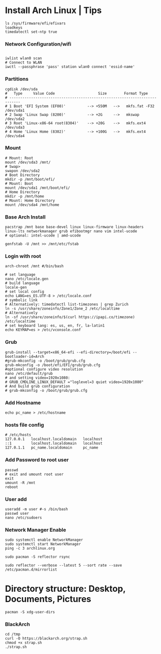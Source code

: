 # Install Arch Linux | Tips

```shell
ls /sys/firmware/efi/efivars
loadkeys
timedatectl set-ntp true
``` 
### Network Configuration/wifi
```shell  

iwlist wlan0 scan
# Connect to WLAN
iwctl --passphrase 'pass' station wlan0 connect 'essid-name'
```
### Partitions
```shell
cgdisk /dev/sda
#   Type     Value Code                    Size        Format Type  
# ---------------------------------------------------------------------------    
# 1 Boot 'EFI System (EF00)'          --> +550M   -->   mkfs.fat -F32 /dev/sda1
# 2 Swap 'Linux Swap (8200)'          --> +2G     -->   mkswap /dev/sda2
# 3 Root 'Linux-x86-64 root(8304)'    --> +20G    -->   mkfs.ext4 /dev/sda3
# 4 Home 'Linux Home (8302)'          --> +100G   -->   mkfs.ext4 /dev/sda4
```
### Mount
```shell
# Mount: Root
mount /dev/sda3 /mnt/
# Swap>
swapon /dev/sda2
# Boot Directory
mkdir -p /mnt/boot/efi/
# Mount: Boot
mount /dev/sda1 /mnt/boot/efi/
# Home Directory
mkdir -p /mnt/home
# Mount: Home Directory
mount /dev/sda4 /mnt/home
```

### Base Arch Install 
```shell
pacstrap /mnt base base-devel linux linux-firmware linux-headers linux-lts networkmanager grub efibootmgr nano vim intel-ucode
# optional: intel-ucode | amd-ucode
```

```shell
genfstab -U /mnt >> /mnt/etc/fstab
```

### Login with root 
```shell
arch-chroot /mnt #/bin/bash
```

```shell
# set language
nano /etc/locale.gen
# build language
locale-gen
# set local config
echo LANG=es_ES.UTF-8 > /etc/locale.conf
# symbolic link
# Alternatively: timedatectl list-timezones | grep Zurich
ln -s /usr/share/zoneinfo/Zone1/Zone_2 /etc/localtime
# Alternatively
ln -sf /usr/share/zoneinfo/$(curl https://ipapi.co/timezone) /etc/localtime
# set keyboard lang: es, us, en, fr, la-latin1
echo KEYMAP=es > /etc/vconsole.conf

```
### Grub
```shell
grub-install --target=x86_64-efi --efi-directory=/boot/efi --bootloader-id=Arch
#grub-mkconfig -o /boot/grub/grub.cfg 
grub-mkconfig -o /boot/efi/EFI/grub/grub.cfg
#optional configure video resolution
nano /etc/default/grub
# and setting video=1920x1080:
# GRUB_CMDLINE_LINUX_DEFAULT ="loglevel=3 quiet video=1920x1080"
# And build grub configuration
# grub-mkconfig -o /boot/grub/grub.cfg
```
### Add Hostname
```shell
echo pc_name > /etc/hostname
```
### hosts file config
```shell
# /etc/hosts
127.0.0.1   localhost.localdomain   localhost
::1         localhost.localdomain   localhost
127.0.1.1   pc_name.localdomain     pc_name
```

### Add Password to root user
```shell
passwd
# exit and umount root user
exit
umount -R /mnt 
reboot
```

### User add
```shell
useradd -m user #-s /bin/bash
passwd user
nano /etc/sudoers
```
###  Network Manager Enable
```shell
sudo systemctl enable NetworkManager
sudo systemctl start NetworkManager
ping -c 3 archlinux.org
```

```shell
sudo pacman -S reflector rsync

sudo reflector --verbose --latest 5 --sort rate --save /etc/pacman.d/mirrorlist
```

# Directory structure: Desktop, Documents, Pictures
```shell 
pacman -S xdg-user-dirs
```
### BlackArch
```shell
cd /tmp
curl -O https://blackarch.org/strap.sh
chmod +x strap.sh
./strap.sh

```